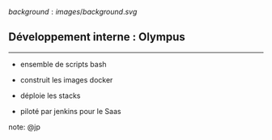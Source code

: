 $background:images/background.svg$
## Développement interne : Olympus
---
* ensemble de scripts bash

* construit les images docker

* déploie les stacks

* piloté par jenkins pour le Saas

note: @jp
